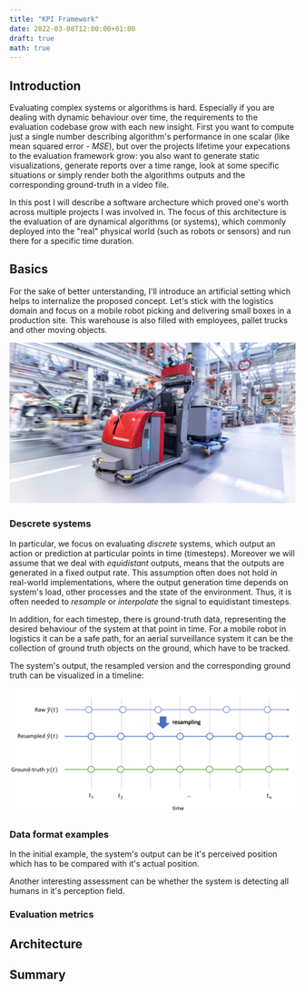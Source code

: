 ```yaml
---
title: "KPI Framework"
date: 2022-03-08T12:00:00+01:00
draft: true
math: true
---
```


## Introduction

Evaluating complex systems or algorithms is hard. Especially if you are dealing with dynamic behaviour over time, the requirements to the evaluation codebase grow with each new insight. First you want to compute just a single number describing algorithm's performance in one scalar (like mean squared error - *MSE*), but over the projects lifetime your expecations to the evaluation framework grow: you also want to generate static visualizations, generate reports over a time range, look at some specific situations or simply render both the algorithms outputs and the corresponding ground-truth in a video file.

In this post I will describe a software archecture which proved one's worth across multiple projects I was involved in. The focus of this architecture is the evaluation of are dynamical algorithms (or systems), which commonly deployed into the "real" physical world (such as robots or sensors) and run there for a specific time duration. 

## Basics

For the sake of better unterstanding, I'll introduce an artificial setting which helps to internalize the proposed concept. Let's stick with the logistics domain and focus on a mobile robot picking and delivering small boxes in a production site. This warehouse is also filled with employees, pallet trucks and other moving objects.

![audi-smart-factory](audi-smart-factory.jpg)

### Descrete systems

In particular, we focus on evaluating *discrete* systems, which output an action or prediction at particular points in time (timesteps). Moreover we will assume that we deal with *equidistant* outputs, means that the outputs are generated in a fixed output rate. This assumption often does not hold in real-world implementations, where the output generation time depends on system's load, other processes and the state of the environment. Thus, it is often needed to *resample* or *interpolate* the signal to equidistant timesteps.

In addition, for each timestep, there is ground-truth data, representing the desired behaviour of the system at that point in time. For a mobile robot in logistics it can be a safe path, for an aerial surveillance system it can be the collection of ground truth objects on the ground, which have to be tracked.

The system's output, the resampled version and the corresponding ground truth can be visualized in a timeline:

![discrete-timeseries](discrete-timeseries.png)

### Data format examples

In the initial example, the system's output can be it's perceived position which has to be compared with it's actual position.


Another interesting assessment can be whether the system is detecting all humans in it's perception field.

### Evaluation metrics


## Architecture

## Summary